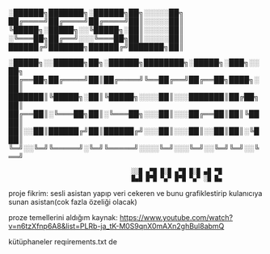 
░██████╗███████╗░██████╗██╗░░░░░██╗
██╔════╝██╔════╝██╔════╝██║░░░░░██║
╚█████╗░█████╗░░╚█████╗░██║░░░░░██║
░╚═══██╗██╔══╝░░░╚═══██╗██║░░░░░██║
██████╔╝███████╗██████╔╝███████╗██║


░█████╗░░██████╗██╗░██████╗████████╗░█████╗░███╗░░██╗
██╔══██╗██╔════╝██║██╔════╝╚══██╔══╝██╔══██╗████╗░██║
███████║╚█████╗░██║╚█████╗░░░░██║░░░███████║██╔██╗██║
██╔══██║░╚═══██╗██║░╚═══██╗░░░██║░░░██╔══██║██║╚████║
██║░░██║██████╔╝██║██████╔╝░░░██║░░░██║░░██║██║░╚███║
╚═╝░░╚═╝╚═════╝░╚═╝╚═════╝░░░░╚═╝░░░╚═╝░░╚═╝╚═╝░░╚══╝

                                      ░░█ ▄▀█ █░█ ▄▀█ █░█ ▄█ ▀█
                                      █▄█ █▀█ ▀▄▀ █▀█ ▀▄▀ ░█ █▄





proje fikrim: sesli asistan yapıp veri cekeren ve bunu grafiklestirip kulanıcıya sunan asistan(cok fazla özeliği olacak)


proze temellerini aldığım kaynak: https://www.youtube.com/watch?v=n6tzXfnp6A8&list=PLRb-ja_tK-M0S9qnX0mAXn2ghBul8abmQ

kütüphaneler reqıirements.txt de